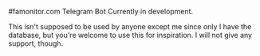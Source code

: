 #famonitor.com Telegram Bot
Currently in development. 

This isn't supposed to be used by anyone except me since only I have the database, 
but you're welcome to use this for inspiration. I will not give any support, though.
